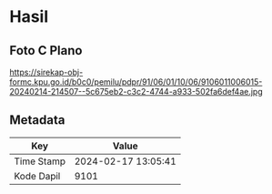 # Hasil

## Foto C Plano

https://sirekap-obj-formc.kpu.go.id/b0c0/pemilu/pdpr/91/06/01/10/06/9106011006015-20240214-214507--5c675eb2-c3c2-4744-a933-502fa6def4ae.jpg


## Metadata

| Key        | Value               |
| ---------- | ------------------- |
| Time Stamp | 2024-02-17 13:05:41 |
| Kode Dapil | 9101                |



